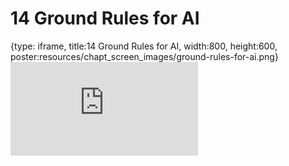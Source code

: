 # 14 Ground Rules for AI
 
{type: iframe, title:14 Ground Rules for AI, width:800, height:600, poster:resources/chapt_screen_images/ground-rules-for-ai.png}
![](https://hutchdatascience.org/AI_for_Decision_Makers/no_toc/ground-rules-for-ai.html)
 

 

